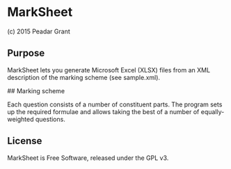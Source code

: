 # MarkSheet

(c) 2015 Peadar Grant

## Purpose 

MarkSheet lets you generate Microsoft Excel (XLSX) files from an XML description of the marking scheme (see sample.xml). 

## Marking scheme

Each question consists of a number of constituent parts.
The program sets up the required formulae and allows taking the best of a number of equally-weighted questions.

## License

MarkSheet is Free Software, released under the GPL v3.

